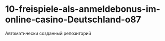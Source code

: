 # 10-freispiele-als-anmeldebonus-im-online-casino-Deutschland-o87
Автоматически созданный репозиторий
